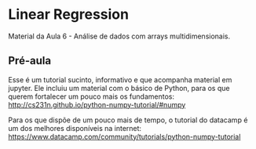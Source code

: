 # Linear Regression
Material da Aula 6 - Análise de dados com arrays multidimensionais.

## Pré-aula

Esse é um tutorial sucinto, informativo e que acompanha material em jupyter. Ele incluiu um material 
com o básico de Python, para os que querem fortalecer um pouco mais os fundamentos:
http://cs231n.github.io/python-numpy-tutorial/#numpy

Para os que dispõe de um pouco mais de tempo, o tutorial do datacamp é um dos melhores disponíveis na internet:
https://www.datacamp.com/community/tutorials/python-numpy-tutorial
